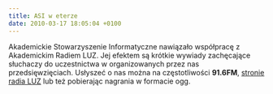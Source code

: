 ```yaml
---
title: ASI w eterze
date: 2010-03-17 18:05:04 +0100
---
```

Akademickie Stowarzyszenie Informatyczne nawiązało współpracę z Akademickim Radiem LUZ. Jej efektem są krótkie wywiady zachęcające słuchaczy do uczestnictwa w organizowanych przez nas przedsięwzięciach. Usłyszeć o nas można na częstotliwości **91.6FM**, [stronie radia LUZ](http://www.radioluz.pwr.wroc.pl/) lub też pobierając nagrania w formacie ogg.
